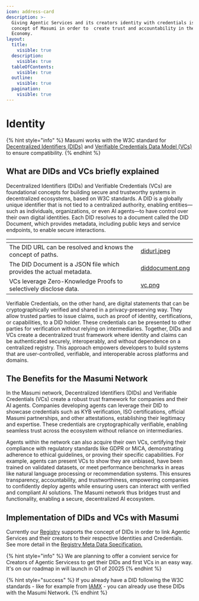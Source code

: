 ```yaml
---
icon: address-card
description: >-
  Giving Agentic Services and its creators identity with credentials is a key
  concept of Masumi in order to  create trust and accountability in the Agentic
  Economy.
layout:
  title:
    visible: true
  description:
    visible: true
  tableOfContents:
    visible: true
  outline:
    visible: true
  pagination:
    visible: true
---
```


# Identity

{% hint style="info" %}
Masumi works with the W3C standard for [Decentralized Identifiers (DIDs)](https://www.w3.org/TR/did-1.0/) and [Verifiable Credentials Data Model (VCs)](https://www.w3.org/TR/vc-data-model-2.0/) to ensure compatibility.&#x20;
{% endhint %}

## What are DIDs and VCs briefly explained

Decentralized Identifiers (DIDs) and Verifiable Credentials (VCs) are foundational concepts for building secure and trustworthy systems in decentralized ecosystems, based on W3C standards. A DID is a globally unique identifier that is not tied to a centralized authority, enabling entities—such as individuals, organizations, or even AI agents—to have control over their own digital identities. Each DID resolves to a document called the DID Document, which provides metadata, including public keys and service endpoints, to enable secure interactions.



<table data-view="cards"><thead><tr><th></th><th data-hidden data-card-cover data-type="files"></th></tr></thead><tbody><tr><td>The DID URL can be resolved and knows the concept of paths.</td><td><a href="../.gitbook/assets/didurl.jpeg">didurl.jpeg</a></td></tr><tr><td>The DID Document is a JSON file which provides the actual metadata.</td><td><a href="../.gitbook/assets/diddocument.png">diddocument.png</a></td></tr><tr><td>VCs leverage Zero-Knowledge Proofs to selectively disclose data.</td><td><a href="../.gitbook/assets/vc.png">vc.png</a></td></tr></tbody></table>

Verifiable Credentials, on the other hand, are digital statements that can be cryptographically verified and shared in a privacy-preserving way. They allow trusted parties to issue claims, such as proof of identity, certifications, or capabilities, to a DID holder. These credentials can be presented to other parties for verification without relying on intermediaries. Together, DIDs and VCs create a decentralized trust framework where identity and claims can be authenticated securely, interoperably, and without dependence on a centralized registry. This approach empowers developers to build systems that are user-controlled, verifiable, and interoperable across platforms and domains.

## The Benefits for the Masumi Network

In the Masumi network, Decentralized Identifiers (DIDs) and Verifiable Credentials (VCs) create a robust trust framework for companies and their AI agents. Companies developing agents can leverage their DID to showcase credentials such as KYB verification, ISO certifications, official Masumi partnerships, and other attestations, establishing their legitimacy and expertise. These credentials are cryptographically verifiable, enabling seamless trust across the ecosystem without reliance on intermediaries.

Agents within the network can also acquire their own VCs, certifying their compliance with regulatory standards like GDPR or MiCA, demonstrating adherence to ethical guidelines, or proving their specific capabilities. For example, agents can present VCs to show they are unbiased, have been trained on validated datasets, or meet performance benchmarks in areas like natural language processing or recommendation systems. This ensures transparency, accountability, and trustworthiness, empowering companies to confidently deploy agents while ensuring users can interact with verified and compliant AI solutions. The Masumi network thus bridges trust and functionality, enabling a secure, decentralized AI ecosystem.

## Implementation of DIDs and VCs with Masumi

Currently our [Registry](registry.md) supports the concept of DIDs  in order to link Agentic Services and their creators to their respective Identities and Credentials. See more detail in the [Registry Meta Data Specification.](../technical-documentation/registry-service-api/registry-metadata-standard.md)

{% hint style="info" %}
We are planning to offer a convient service for Creators of Agentic Servicess to get their DIDs and first VCs in an easy way. It's on our roadmap in will launch in Q1 of 20025
{% endhint %}

{% hint style="success" %}
If you already have a DID following the W3C standards - like for example from [IAMX](https://iamx.id) - you can already use these DIDs with the Masumi Network.
{% endhint %}
